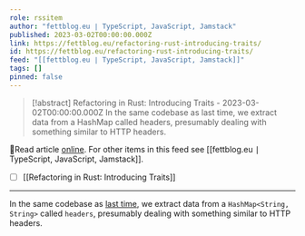 ```yaml
---
role: rssitem
author: "fettblog․eu ∣ TypeScript, JavaScript, Jamstack"
published: 2023-03-02T00:00:00.000Z
link: https://fettblog.eu/refactoring-rust-introducing-traits/
id: https://fettblog.eu/refactoring-rust-introducing-traits/
feed: "[[fettblog․eu ∣ TypeScript, JavaScript, Jamstack]]"
tags: []
pinned: false
---
```

> [!abstract] Refactoring in Rust: Introducing Traits - 2023-03-02T00:00:00.000Z
> In the same codebase as last time, we extract data from a HashMap called headers, presumably dealing with something similar to HTTP headers.

🔗Read article [online](https://fettblog.eu/refactoring-rust-introducing-traits/). For other items in this feed see [[fettblog․eu ∣ TypeScript, JavaScript, Jamstack]].

- [ ] [[Refactoring in Rust꞉ Introducing Traits]]
- - -
In the same codebase as [last time](/refactoring-rust-abstraction-newtype/), we extract data from a `HashMap<String, String>` called `headers`, presumably dealing with something similar to HTTP headers.